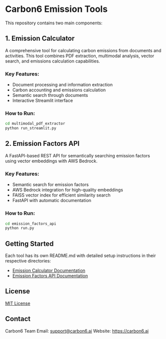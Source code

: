# Carbon6 Emission Tools

This repository contains two main components:

## 1. Emission Calculator

A comprehensive tool for calculating carbon emissions from documents and activities. This tool combines PDF extraction, multimodal analysis, vector search, and emissions calculation capabilities.

### Key Features:
- Document processing and information extraction
- Carbon accounting and emissions calculation
- Semantic search through documents
- Interactive Streamlit interface

### How to Run:
```bash
cd multimodal_pdf_extractor
python run_streamlit.py
```

## 2. Emission Factors API

A FastAPI-based REST API for semantically searching emission factors using vector embeddings with AWS Bedrock.

### Key Features:
- Semantic search for emission factors
- AWS Bedrock integration for high-quality embeddings
- FAISS vector index for efficient similarity search
- FastAPI with automatic documentation

### How to Run:
```bash
cd emission_factors_api
python run.py
```

## Getting Started

Each tool has its own README.md with detailed setup instructions in their respective directories:
- [Emission Calculator Documentation](emission_calculator/README.md)
- [Emission Factors API Documentation](../emission_factors_api/README.md)

## License

[MIT License](LICENSE)

## Contact

Carbon6 Team
Email: support@carbon6.ai
Website: https://carbon6.ai 